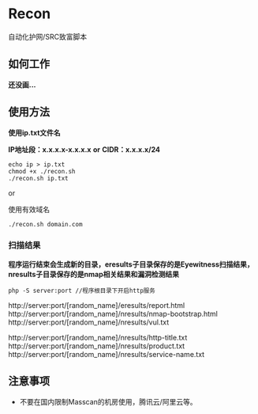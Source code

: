# Recon

自动化护网/SRC致富脚本

## 如何工作

**还没画...**

## 使用方法

**使用ip.txt文件名**

**IP地址段：x.x.x.x-x.x.x.x**
**or**
**CIDR：x.x.x.x/24**

```
echo ip > ip.txt
chmod +x ./recon.sh
./recon.sh ip.txt
```

or

使用有效域名
```
./recon.sh domain.com
```

### 扫描结果

**程序运行结束会生成新的目录，eresults子目录保存的是Eyewitness扫描结果，nresults子目录保存的是nmap相关结果和漏洞检测结果**
```
php -S server:port //程序根目录下开启http服务
```
http://server:port/[random_name]/eresults/report.html
http://server:port/[random_name]/nresults/nmap-bootstrap.html
http://server:port/[random_name]/nresults/vul.txt

http://server:port/[random_name]/nresults/http-title.txt
http://server:port/[random_name]/nresults/product.txt
http://server:port/[random_name]/nresults/service-name.txt


## 注意事项
- 不要在国内限制Masscan的机房使用，腾讯云/阿里云等。
